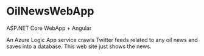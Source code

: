 # OilNewsWebApp
ASP.NET Core WebApp + Angular

An Azure Logic App service crawls Twitter feeds related to any oil news and saves into a database. This web site just shows the news.
